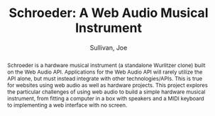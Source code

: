 --- 
title: "Schroeder: A Web Audio Musical Instrument" 
abstract: "Schroeder is a hardware musical instrument (a standalone Wurlitzer clone) built on the Web Audio API. Applications for the Web Audio API will rarely utilize the API alone, but must instead integrate with other technologies/APIs. This is true for websites using web audio as well as hardware projects. This project explores the particular challenges of using web audio to build a simple hardware musical instrument, from fitting a computer in a box with speakers and a MIDI keyboard to implementing a web interface with no screen." 
address: "Atlanta, Georgia" 
author: "Sullivan, Joe"
webAuthor: "Joe Sullivan" 
booktitle: "Proceedings of the International Web Audio Conference" 
editor: "Freeman, Jason and Lerch, Alexander and Paradis, Matthew" 
month: "April"
pages: "" 
publisher: "Georgia Tech" 
series: "WAC '16"
track: "Demo"  
year: "2016" 
id: "2016_EA_70" 
tags: year2016
media: none 
pdflink: /_data/papers/pdf/2016/2016_70.pdf
ISSN: 2663-5844
---